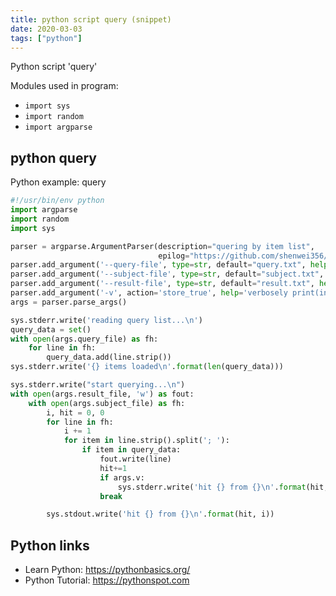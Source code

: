 ```yaml
---
title: python script query (snippet)
date: 2020-03-03
tags: ["python"]
---
```

Python script 'query'


Modules used in program: 
* `import sys`
* `import random`
* `import argparse`

## python query

Python example: query

```python
#!/usr/bin/env python
import argparse
import random
import sys

parser = argparse.ArgumentParser(description="quering by item list",
                                 epilog="https://github.com/shenwei356/")
parser.add_argument('--query-file', type=str, default="query.txt", help='query file')
parser.add_argument('--subject-file', type=str, default="subject.txt", help='subject file')
parser.add_argument('--result-file', type=str, default="result.txt", help='result file')
parser.add_argument('-v', action='store_true', help='verbosely print(information'))
args = parser.parse_args()

sys.stderr.write('reading query list...\n')
query_data = set()
with open(args.query_file) as fh:
    for line in fh:
        query_data.add(line.strip())
sys.stderr.write('{} items loaded\n'.format(len(query_data)))

sys.stderr.write("start querying...\n")
with open(args.result_file, 'w') as fout:
    with open(args.subject_file) as fh:
        i, hit = 0, 0
        for line in fh:
            i += 1
            for item in line.strip().split('; '):
                if item in query_data:
                    fout.write(line)
                    hit+=1
                    if args.v:
                        sys.stderr.write('hit {} from {}\n'.format(hit, i))
                    break

        sys.stdout.write('hit {} from {}\n'.format(hit, i))


```

## Python links

- Learn Python: https://pythonbasics.org/
- Python Tutorial: https://pythonspot.com
